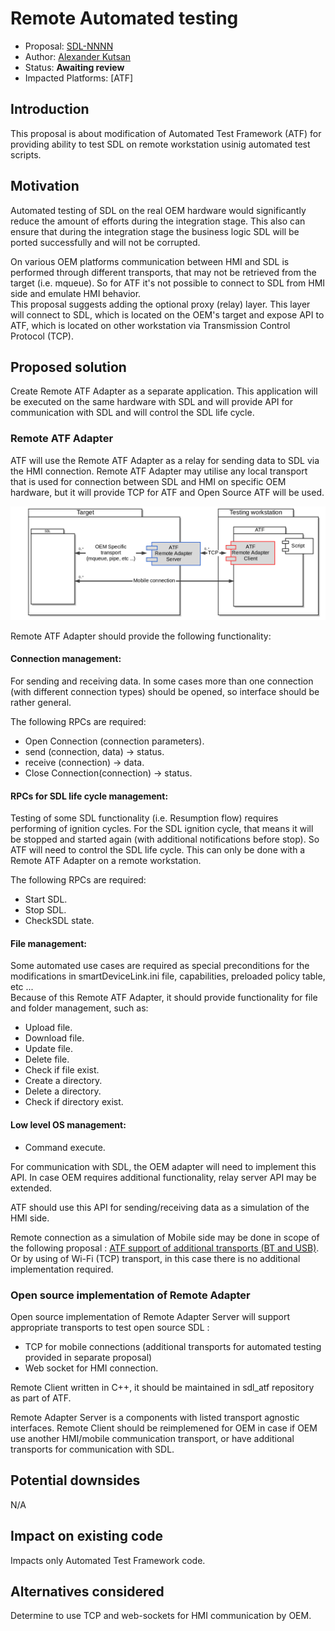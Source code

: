# Remote Automated testing

* Proposal: [SDL-NNNN](NNNN-remote_atf_testing.md)
* Author: [Alexander Kutsan](https://github.com/LuxoftAKutsan)
* Status: **Awaiting review**
* Impacted Platforms: [ATF]

## Introduction

This proposal is about modification of Automated Test Framework (ATF) for providing ability to test SDL on remote workstation usinig automated test scripts.   

## Motivation

Automated testing of SDL on the real OEM hardware would significantly reduce the amount of efforts during the integration stage. 
This also can ensure that during the integration stage the business logic SDL will be ported successfully and will not be corrupted. 

On various OEM platforms communication between HMI and SDL is performed through different transports, that may not be retrieved from the target (i.e. mqueue). So for ATF it's not possible to connect to SDL from HMI side and emulate HMI behavior.  
This proposal suggests adding the optional proxy (relay) layer. This layer will connect to SDL, which is located on the OEM's target and expose API to ATF, which is located on other workstation via Transmission Control Protocol (TCP).

## Proposed solution

Create Remote ATF Adapter as a separate application. This application will be executed on the same hardware with SDL and will provide API for communication with SDL and will control the SDL life cycle.

### Remote ATF Adapter

ATF will use the Remote ATF Adapter as a relay for sending data to SDL via the HMI connection.
Remote ATF Adapter may utilise any local transport that is used for connection between SDL and HMI on specific OEM hardware, but it will provide TCP for ATF and Open Source ATF will be used. 

![Remote ATF Adapter](/assets/proposals/nnnn-hmi-relay/ATFRemoteAdapter.png)

Remote ATF Adapter should provide the following functionality:

#### Connection management:
For sending and receiving data. In some cases more than one connection (with different connection types) should be opened, so interface should be rather general.

The following RPCs are required: 
 - Open Connection (connection parameters).
 - send (connection, data) -> status.
 - receive (connection) -> data. 
 - Close Connection(connection) -> status.

#### RPCs for SDL life cycle management:
Testing of some SDL functionality (i.e. Resumption flow) requires performing of ignition cycles. For the SDL ignition cycle, that means it will be stopped and started again (with additional notifications before stop). So ATF will need to control the SDL life cycle.
This can only be done with a Remote ATF Adapter on a remote workstation. 

The following RPCs are required: 
 - Start SDL. 
 - Stop SDL.
 - CheckSDL state.
 
#### File management:
Some automated use cases are required as special preconditions for the modifications in smartDeviceLink.ini file, capabilities, preloaded policy table, etc ...  
Because of this Remote ATF Adapter, it should provide functionality for file and folder management, such as: 
 - Upload file.
 - Download file.
 - Update file.
 - Delete file.
 - Check if file exist.
 - Create a directory.
 - Delete a directory.
 - Check if directory exist. 

#### Low level OS management: 
 - Command execute.
 
For communication with SDL, the OEM adapter will need to implement this API. 
In case OEM requires additional functionality, relay server API may be extended.

ATF should use this API for sending/receiving data as a simulation of the HMI side.

Remote connection as a simulation of Mobile side may be done in scope of the following proposal : [ATF support of additional transports (BT and USB)](https://github.com/smartdevicelink/sdl_evolution/blob/master/proposals/0126-atf-additional-transports.md). Or by using of Wi-Fi (TCP) transport, in this case there is no additional implementation required. 

### Open source implementation of Remote Adapter

Open source implementation of Remote Adapter Server will support appropriate transports to test open source SDL :
 - TCP for mobile connections (additional transports for automated testing provided in separate proposal)
 - Web socket for HMI connection. 

Remote Client written in C++, it should be maintained in sdl_atf repository as part of ATF.

Remote Adapter Server is a components with listed transport agnostic interfaces.
Remote Client should be reimplemened for OEM in case if OEM use another HMI/mobile communication transport, or have additional transports for communication with SDL.



## Potential downsides

N/A

## Impact on existing code

Impacts only Automated Test Framework code. 

## Alternatives considered

Determine to use TCP and web-sockets for HMI communication by OEM.
